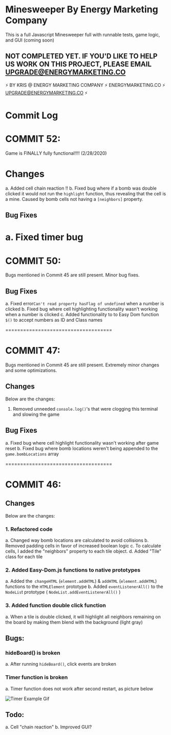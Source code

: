 # Minesweeper By Energy Marketing Company
This is a full Javascript Minesweeper full with runnable tests, game logic, and GUI (coming soon) 

## NOT COMPLETED YET. IF YOU'D LIKE TO HELP US WORK ON THIS PROJECT, PLEASE EMAIL UPGRADE@ENERGYMARKETING.CO

⚡ BY KRIS @ ENERGY MARKETING COMPANY ⚡ ENERGYMARKETING.CO ⚡ UPGRADE@ENERGYMARKETING.CO ⚡






# Commit Log

# COMMIT 52:

Game is FINALLY  fully functional!!!! (2/28/2020)

# Changes

  a. Added cell chain reaction !!
  b. Fixed bug where if a bomb was double clicked it would not run the `highlight` function, thus revealing that the cell is a mine. Caused by bomb cells not having a `[neighbors]` property. 

## Bug Fixes

  a. Fixed timer bug
====================================

# COMMIT 50:

Bugs mentioned in Commit 45 are still present. Minor bug fixes. 

## Bug Fixes

  a. Fixed error`Can't read property hasFlag of undefined`  when a number is clicked
  b. Fixed bug where cell highlighting functionality wasn't working when a number is clicked
  c. Added functionality to to Easy Dom function `$()` to accept numbers as ID and Class names

====================================


# COMMIT 47:

Bugs mentioned in Commit 45 are still present. Extremely minor changes and some optimizations. 

## Changes

Below are the changes:
  1. Removed unneeded `console.log()`'s that were clogging this terminal and slowing the game

## Bug Fixes

  a. Fixed bug where cell highlight functionality wasn't working after game reset
  b. Fixed bug where bomb locations weren't being appended to the `game.bombLocations` array

====================================

# COMMIT 46:

## Changes

Below are the changes:

### 1. Refactored code
  a. Changed way bomb locations are calculated to avoid collisions
  b. Removed padding cells in favor of increased boolean logic
  c. To calculate cells, I added the "neighbors" property to each tile object. 
  d. Added "Tile" class for each tile

### 2. Added Easy-Dom.js functions to native prototypes
  a. Added the` changeHTML` (`element.addHTML`) & `addHTML` (`element.addHTML`)  functions to the `HTMLElement`  prototype
  b. Added `eventListenerAll()` to the `NodeLis`t prototype ( `NodeList.addEventListenerAll()` )

### 3. Added function double click function
  a. When a tile is double clicked, it will highlight all neighbors remaining on the board by making them blend with the background (light gray)


## Bugs:

### hideBoard() is broken
  a. After running `hideBoard()`, click events are broken

### Timer function is broken
  a. Timer function does not work after second restart, as picture below


![Timer Example Gif](https://i.gyazo.com/ace5d33e51084ec173f81305eec5ec4c.gif)


## Todo:

  a. Cell "chain reaction"
  b. Improved GUI?



